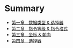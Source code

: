 # Summary

* [第一章&emsp;数据类型 & 选择器](1.md)
* [第二章&emsp;指令等级 & 指令格式](2.md)
* [第三章&emsp;坐标 & 朝向](3.md)
* [第四章&emsp;选择器](4.md)
